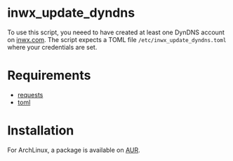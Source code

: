 # inwx_update_dyndns

To use this script, you neeed to have created at least one DynDNS account on [inwx.com](https://www.inwx.com). The script expects a TOML
file `/etc/inwx_update_dyndns.toml` where your credentials are set.

# Requirements
* [requests](https://pypi.python.org/pypi/requests)
* [toml](https://pypi.python.org/pypi/toml)


# Installation

For ArchLinux, a package is available on [AUR](https://aur.archlinux.org/packages/inwx_update_dyndns-git).
